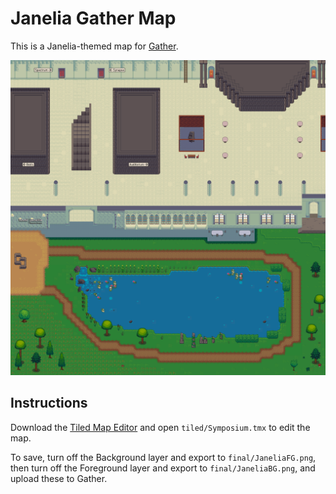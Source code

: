 # Janelia Gather Map

This is a Janelia-themed map for [Gather](https://gather.town).

![Map](final/Janelia.png)

## Instructions

Download the [Tiled Map Editor](https://www.mapeditor.org/) and open `tiled/Symposium.tmx` to edit the map. 

To save, turn off the Background layer and export to `final/JaneliaFG.png`, then turn off the Foreground layer and export to `final/JaneliaBG.png`, and upload these to Gather.

